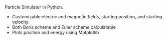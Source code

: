 Particle Simulator in Python.
- Customizable electric and magnetic fields, starting position, and starting velocity.
- Both Boris scheme and Euler scheme calculatable
- Plots position and energy using Matplotlib
